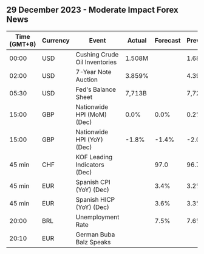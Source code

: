 ## 29 December 2023 - Moderate Impact Forex News

| Time (GMT+8) | Currency | Event | Actual | Forecast | Previous |
|------|----------|-------|--------|----------|----------|
| 00:00 | USD | Cushing Crude Oil Inventories | 1.508M |  | 1.686M |
| 02:00 | USD | 7-Year Note Auction | 3.859% |  | 4.399% |
| 05:30 | USD | Fed's Balance Sheet | 7,713B |  | 7,724B |
| 15:00 | GBP | Nationwide HPI (MoM) (Dec) | 0.0% | 0.0% | 0.2% |
| 15:00 | GBP | Nationwide HPI (YoY) (Dec) | -1.8% | -1.4% | -2.0% |
| 45 min | CHF | KOF Leading Indicators (Dec) |  | 97.0 | 96.7 |
| 45 min | EUR | Spanish CPI (YoY) (Dec) |  | 3.4% | 3.2% |
| 45 min | EUR | Spanish HICP (YoY) (Dec) |  | 3.6% | 3.3% |
| 20:00 | BRL | Unemployment Rate |  | 7.5% | 7.6% |
| 20:10 | EUR | German Buba Balz Speaks |  |  |  |
